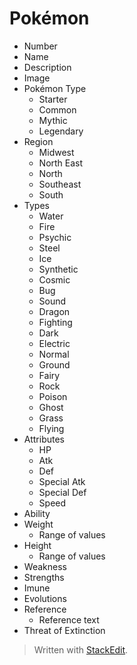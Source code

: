 # Pokémon

- Number
- Name
- Description
- Image
- Pokémon Type
  - Starter
  - Common
  - Mythic
  - Legendary
- Region
  - Midwest
  - North East
  - North
  - Southeast
  - South
- Types
  - Water
  - Fire
  - Psychic
  - Steel
  - Ice
  - Synthetic
  - Cosmic
  - Bug
  - Sound
  - Dragon
  - Fighting
  - Dark
  - Electric
  - Normal
  - Ground
  - Fairy
  - Rock
  - Poison
  - Ghost
  - Grass
  - Flying
- Attributes
  - HP
  - Atk
  - Def
  - Special Atk
  - Special Def
  - Speed
- Ability
- Weight
  - Range of values
- Height
  - Range of values
- Weakness
- Strengths
- Imune
- Evolutions
- Reference
  - Reference text
- Threat of Extinction

> Written with [StackEdit](https://stackedit.io/).
